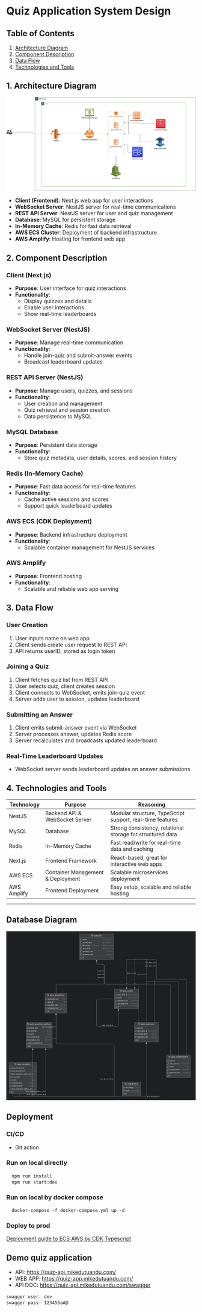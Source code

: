 # Quiz Application System Design

## Table of Contents
1. [Architecture Diagram](#1-architecture-diagram)
2. [Component Description](#2-component-description)
3. [Data Flow](#3-data-flow)
4. [Technologies and Tools](#4-technologies-and-tools)

## 1. Architecture Diagram


![infra-quiz-app-digram.png](./doc/infra-quiz-app-digram.png "infra-quiz-app-digram.png")


- **Client (Frontend)**: Next.js web app for user interactions
- **WebSocket Server**: NestJS server for real-time communications
- **REST API Server**: NestJS server for user and quiz management
- **Database**: MySQL for persistent storage
- **In-Memory Cache**: Redis for fast data retrieval
- **AWS ECS Cluster**: Deployment of backend infrastructure
- **AWS Amplify**: Hosting for frontend web app

## 2. Component Description

### Client (Next.js)
- **Purpose**: User interface for quiz interactions
- **Functionality**:
  - Display quizzes and details
  - Enable user interactions
  - Show real-time leaderboards

### WebSocket Server (NestJS)
- **Purpose**: Manage real-time communication
- **Functionality**:
  - Handle join-quiz and submit-answer events
  - Broadcast leaderboard updates

### REST API Server (NestJS)
- **Purpose**: Manage users, quizzes, and sessions
- **Functionality**:
  - User creation and management
  - Quiz retrieval and session creation
  - Data persistence to MySQL

### MySQL Database
- **Purpose**: Persistent data storage
- **Functionality**:
  - Store quiz metadata, user details, scores, and session history

### Redis (In-Memory Cache)
- **Purpose**: Fast data access for real-time features
- **Functionality**:
  - Cache active sessions and scores
  - Support quick leaderboard updates

### AWS ECS (CDK Deployment)
- **Purpose**: Backend infrastructure deployment
- **Functionality**:
  - Scalable container management for NestJS services

### AWS Amplify
- **Purpose**: Frontend hosting
- **Functionality**:
  - Scalable and reliable web app serving

## 3. Data Flow

### User Creation
1. User inputs name on web app
2. Client sends create user request to REST API
3. API returns userID, stored as login token

### Joining a Quiz
1. Client fetches quiz list from REST API
2. User selects quiz, client creates session
3. Client connects to WebSocket, emits join-quiz event
4. Server adds user to session, updates leaderboard

### Submitting an Answer
1. Client emits submit-answer event via WebSocket
2. Server processes answer, updates Redis score
3. Server recalculates and broadcasts updated leaderboard

### Real-Time Leaderboard Updates
- WebSocket server sends leaderboard updates on answer submissions

## 4. Technologies and Tools

| Technology | Purpose | Reasoning |
|------------|---------|-----------|
| NestJS | Backend API & WebSocket Server | Modular structure, TypeScript support, real-time features |
| MySQL | Database | Strong consistency, relational storage for structured data |
| Redis | In-Memory Cache | Fast read/write for real-time data and caching |
| Next.js | Frontend Framework | React-based, great for interactive web apps |
| AWS ECS | Container Management & Deployment | Scalable microservices deployment |
| AWS Amplify | Frontend Deployment | Easy setup, scalable and reliable hosting |

---


## Database Diagram
![db-diagram.png](./doc/db-diagram.png "db-diagram.png")


## Deployment

### CI/CD 
- Git action

### Run on local directly
```
  npm run install
  npm run start:dev
```

### Run on local by docker compose
```
  docker-compose -f docker-compose.yml up -d
```
### Deploy to prod 

[Deployment guide to ECS AWS by CDK Typescript](cdk/README.md)

## Demo quiz application

+ API: https://quiz-api.mikedutuandu.com/
+ WEB APP: https://quiz-app.mikedutuandu.com/
+ API DOC: https://quiz-api.mikedutuandu.com/swagger
```
swagger user: dev
swagger pass: 123456aA@
```
